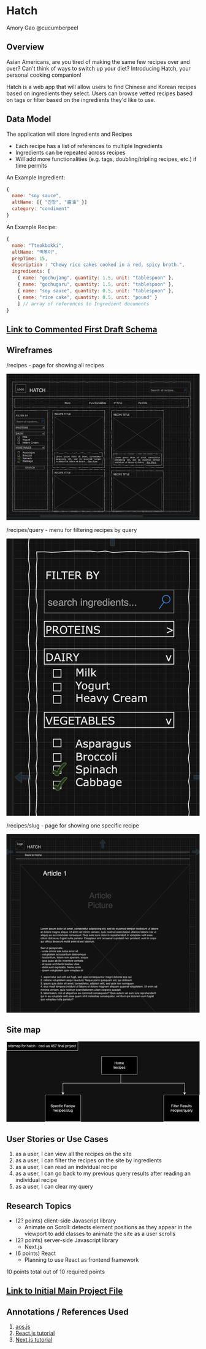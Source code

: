 # Hatch
Amory Gao
@cucumberpeel

## Overview

Asian Americans, are you tired of making the same few recipes over and over? Can't think of ways to switch up your diet? Introducing Hatch, your personal cooking companion!

Hatch is a web app that will allow users to find Chinese and Korean recipes based on ingredients they select. Users can browse vetted recipes based on tags or filter based on the ingredients they'd like to use.

## Data Model

The application will store Ingredients and Recipes

* Each recipe has a list of references to multiple Ingredients
* Ingredients can be repeated across recipes
* Will add more functionalities (e.g. tags, doubling/tripling recipes, etc.) if time permits

An Example Ingredient:

```javascript
{
  name: "soy sauce",
  altName: [{ "간장", "酱油" }]
  category: "condiment"
}
```

An Example Recipe:

```javascript
{
  name: "Tteokbokki",
  altName: "떡볶이",
  prepTime: 15,
  description : "Chewy rice cakes cooked in a red, spicy broth.",
  ingredients: [
    { name: "gochujang", quantity: 1.5, unit: "tablespoon" },
    { name: "gochugaru", quantity: 1.5, unit: "tablespoon" },
    { name: "soy sauce", quantity: 0.5, unit: "tablespoon" },
    { name: "rice cake", quantity: 0.5, unit: "pound" }
    ] // array of references to Ingredient documents
}
```

## [Link to Commented First Draft Schema](db.mjs)

## Wireframes

/recipes - page for showing all recipes

![list](documentation/hatch-all-recipes.png)

/recipes/query - menu for filtering recipes by query

![list create](documentation/hatch-filter.png)

/recipes/slug - page for showing one specific recipe

![list](documentation/hatch-recipes-slug.png)

## Site map

![sitemap](documentation/hatch-sitemap.drawio.png)

## User Stories or Use Cases

1. as a user, I can view all the recipes on the site
2. as a user, I can filter the recipes on the site by ingredients
3. as a user, I can read an individual recipe
4. as a user, I can go back to my previous query results after reading an individual recipe
5. as a user, I can clear my query

## Research Topics

* (2? points) client-side Javascript library
    * Animate on Scroll: detects element positions as they appear in the viewport to add classes to animate the site as a user scrolls
* (2? points) server-side Javascript library
    * Next.js
* (6 points) React
    * Planning to use React as frontend framework

10 points total out of 10 required points


## [Link to Initial Main Project File](app.mjs) 

## Annotations / References Used

1. [aos.js](https://github.com/michalsnik/aos)
2. [React.js tutorial](https://youtu.be/bMknfKXIFA8?si=xrV22t07Hnd49Stj)
3. [Next.js tutorial](https://nextjs.org/learn?utm_source=next-site&utm_medium=homepage-cta&utm_campaign=home)

